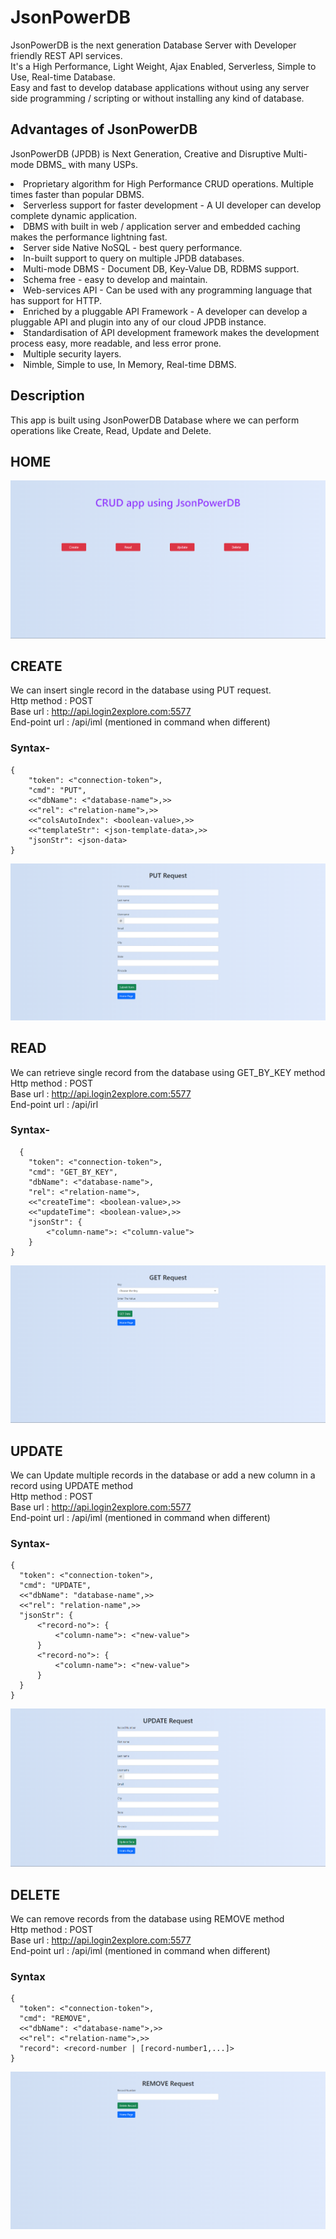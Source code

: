 # JsonPowerDB
JsonPowerDB is the next generation Database Server with Developer friendly REST API services. <br>
It's a High Performance, Light Weight, Ajax Enabled, Serverless, Simple to Use, Real-time Database. <br>
Easy and fast to develop database applications without using any server side programming / scripting or without installing any kind of database. <br>

## Advantages of JsonPowerDB

JsonPowerDB (JPDB) is Next Generation, Creative and Disruptive Multi-mode DBMS_ with many USPs.
<li> Proprietary algorithm for High Performance CRUD operations. Multiple times faster than popular DBMS.
<li> Serverless support for faster development - A UI developer can develop complete dynamic application.
<li> DBMS with built in web / application server and embedded caching makes the performance lightning fast.
<li> Server side Native NoSQL - best query performance.
<li> In-built support to query on multiple JPDB databases.
<li> Multi-mode DBMS - Document DB, Key-Value DB, RDBMS support.
<li> Schema free - easy to develop and maintain.
<li> Web-services API - Can be used with any programming language that has support for HTTP.
<li> Enriched by a pluggable API Framework - A developer can develop a pluggable API and plugin into any of our cloud JPDB instance.
<li> Standardisation of API development framework makes the development process easy, more readable, and less error prone.
<li> Multiple security layers.
<li> Nimble, Simple to use, In Memory, Real-time DBMS.  
  
## Description
This app is built using JsonPowerDB Database where we can perform operations like Create, Read, Update and Delete. <br>
  
## HOME
 
![This is an image](imgs/home.png)
  
## CREATE
  
We can insert single record in the database using PUT request. <br>
Http method : POST <br>
Base url : http://api.login2explore.com:5577 <br>
End-point url : /api/iml (mentioned in command when different) <br>
  
### Syntax-
```
{
    "token": <"connection-token">,
    "cmd": "PUT",
    <<"dbName": <"database-name">,>>
    <<"rel": <"relation-name">,>>
    <<"colsAutoIndex": <boolean-value>,>>
    <<"templateStr": <json-template-data>,>>
    "jsonStr": <json-data>
}
```
![This is an image](imgs/create.png)

## READ

We can retrieve single record from the database using GET_BY_KEY method <br>
Http method : POST <br>
Base url : http://api.login2explore.com:5577 <br>
End-point url : /api/irl <br>

### Syntax-
```
  {
    "token": <"connection-token">,
    "cmd": "GET_BY_KEY",
    "dbName": <"database-name">,
    "rel": <"relation-name">,
    <<"createTime": <boolean-value>,>>
    <<"updateTime": <boolean-value>,>>
    "jsonStr": {
        <"column-name">: <"column-value">
    }
}
```
![This is an image](imgs/read.png)

## UPDATE
  
We can Update multiple records in the database or add a new column in a record using UPDATE method <br>
Http method : POST <br>
Base url : http://api.login2explore.com:5577 <br>
End-point url : /api/iml (mentioned in command when different) <br>
  
### Syntax-
  ```
  {
    "token": <"connection-token">,
    "cmd": "UPDATE",
    <<"dbName": "database-name",>>
    <<"rel": "relation-name",>>
    "jsonStr": {
        <"record-no">: {
            <"column-name">: <"new-value">
        }
        <"record-no">: {
            <"column-name">: <"new-value">
        }
    }
}
  ```
  ![This is an image](imgs/update.png)
  
  ## DELETE
  
  We can remove records from the database using REMOVE method <br>
  Http method : POST <br>
Base url : http://api.login2explore.com:5577 <br>
End-point url : /api/iml (mentioned in command when different) <br>
  
  ### Syntax
  ```
  {
    "token": <"connection-token">,
    "cmd": "REMOVE",
    <<"dbName": <"database-name">,>>
    <<"rel": <"relation-name">,>>
    "record": <record-number | [record-number1,...]>
}
  ```
   ![This is an image](imgs/delete.png)
